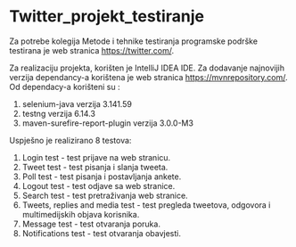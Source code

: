 # Twitter_projekt_testiranje
Za potrebe kolegija Metode i tehnike testiranja programske podrške testirana je web stranica https://twitter.com/.

Za realizaciju projekta, korišten je IntelliJ IDEA IDE.
Za dodavanje najnovijih verzija dependancy-a korištena je web stranica https://mvnrepository.com/.
Od dependacy-a korišteni su :
1. selenium-java verzija 3.141.59
2. testng verzija 6.14.3
3. maven-surefire-report-plugin verzija 3.0.0-M3

Uspješno je realizirano 8 testova:
1. Login test - test prijave na web stranicu.
2. Tweet test - test pisanja i slanja tweeta.
3. Poll test - test pisanja i postavljanja ankete.
4. Logout test - test odjave sa web stranice.
5. Search test - test pretraživanja web stranice.
6. Tweets, replies and media test - test pregleda tweetova, odgovora i multimedijskih objava korisnika.
7. Message test - test otvaranja poruka.
8. Notifications test - test otvaranja obavjesti.
